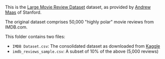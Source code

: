This is the [Large Movie Review Dataset](https://ai.stanford.edu/~amaas/data/sentiment/) dataset, as provided by [Andrew Maas](https://ai.stanford.edu/~amaas/) of Stanford.

The original dataset comprises 50,000 "highly polar" movie reviews from IMDB.com.

This folder contains two files:
- `IMDB Dataset.csv`: The consolidated dataset as downloaded from [Kaggle](https://www.kaggle.com/datasets/lakshmi25npathi/imdb-dataset-of-50k-movie-reviews)
- `imdb_reviews_sample.csv`: A subset of 10% of the above (5,000 reviews)
